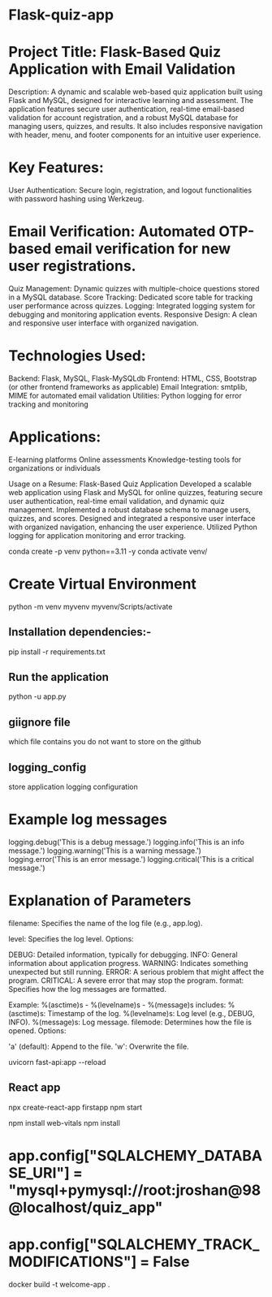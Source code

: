 # Flask-quiz-app

# Project Title: Flask-Based Quiz Application with Email Validation
Description:
A dynamic and scalable web-based quiz application built using Flask and MySQL, designed for interactive learning and assessment. The application features secure user authentication, real-time email-based validation for account registration, and a robust MySQL database for managing users, quizzes, and results. It also includes responsive navigation with header, menu, and footer components for an intuitive user experience.

# Key Features:
User Authentication: Secure login, registration, and logout functionalities with password hashing using Werkzeug.

# Email Verification: Automated OTP-based email verification for new user registrations.
Quiz Management: Dynamic quizzes with multiple-choice questions stored in a MySQL database.
Score Tracking: Dedicated score table for tracking user performance across quizzes.
Logging: Integrated logging system for debugging and monitoring application events.
Responsive Design: A clean and responsive user interface with organized navigation.

# Technologies Used:
Backend: Flask, MySQL, Flask-MySQLdb
Frontend: HTML, CSS, Bootstrap (or other frontend frameworks as applicable)
Email Integration: smtplib, MIME for automated email validation
Utilities: Python logging for error tracking and monitoring

# Applications:
E-learning platforms
Online assessments
Knowledge-testing tools for organizations or individuals


Usage on a Resume:
Flask-Based Quiz Application
Developed a scalable web application using Flask and MySQL for online quizzes, featuring secure user authentication, real-time email validation, and dynamic quiz management. Implemented a robust database schema to manage users, quizzes, and scores. Designed and integrated a responsive user interface with organized navigation, enhancing the user experience. Utilized Python logging for application monitoring and error tracking.


conda create -p venv python==3.11 -y 
conda activate venv/

# Create Virtual Environment
python -m venv myvenv
myvenv/Scripts/activate

## Installation dependencies:-
pip install -r requirements.txt

## Run the application 
python -u app.py

## giignore file 
which file contains you do not want to store on the github 

## logging_config 
store application logging configuration

# Example log messages
logging.debug('This is a debug message.')
logging.info('This is an info message.')
logging.warning('This is a warning message.')
logging.error('This is an error message.')
logging.critical('This is a critical message.')

# Explanation of Parameters
filename: Specifies the name of the log file (e.g., app.log).

level: Specifies the log level. Options:

DEBUG: Detailed information, typically for debugging.
INFO: General information about application progress.
WARNING: Indicates something unexpected but still running.
ERROR: A serious problem that might affect the program.
CRITICAL: A severe error that may stop the program.
format: Specifies how the log messages are formatted.


Example: %(asctime)s - %(levelname)s - %(message)s includes:
%(asctime)s: Timestamp of the log.
%(levelname)s: Log level (e.g., DEBUG, INFO).
%(message)s: Log message.
filemode: Determines how the file is opened. Options:

'a' (default): Append to the file.
'w': Overwrite the file.


uvicorn fast-api:app --reload

## React app 

npx create-react-app firstapp
npm start

npm install web-vitals
npm install 

# app.config["SQLALCHEMY_DATABASE_URI"] = "mysql+pymysql://root:jroshan@98@localhost/quiz_app"
# app.config["SQLALCHEMY_TRACK_MODIFICATIONS"] = False

docker build -t welcome-app .